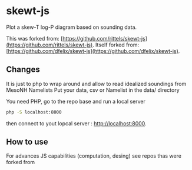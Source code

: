 # skewt-js
Plot a skew-T log-P diagram based on sounding data.

This was forked from: [https://github.com/rittels/skewt-js](https://github.com/rittels/skewt-js).
Itself forked from:  [https://github.com/dfelix/skewt-js](https://github.com/dfelix/skewt-js).


## Changes

It is just to php to wrap around and allow to read idealized soundings from MesoNH Namelists
Put your data, csv or Namelist in the data/ directory

You need PHP, go to the repo base and run a local server

```bash
php -S localhost:8000
```

then connect to yout lopcal server :  [http://localhost:8000](http://localhost:8000).

## How to use
For advances JS capabilities (computation, desing) see repos thas were forked from
  